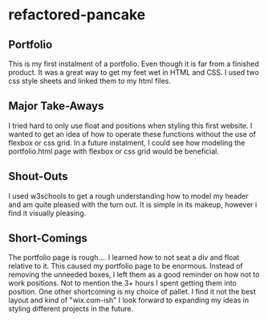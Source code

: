 # refactored-pancake

## Portfolio

This is my first instalment of a portfolio. Even though it is far from a finished product. It was a great way to get my feet wet in HTML and CSS. I used two css style sheets and linked them to my html files. 

## Major Take-Aways

I tried hard to only use float and positions when styling this first website. I wanted to get an idea of how to operate these functions without the use of flexbox or css grid. In a future instalment, I could see how modeling the portfolio.html page with flexbox or css grid would be beneficial. 


## Shout-Outs

I used w3schools to get a rough understanding how to model my header and am quite pleased with the turn out. It is simple in its makeup, however i find it visually pleasing. 

## Short-Comings

The portfolio page is rough.... I learned how to not seat a div and float relative to it. This caused my portfolio page to be enormous. Instead of removing the unneeded boxes, I left them as a good reminder on how not to work positions. Not to mention the 3+ hours I spent getting them into position. One other shortcoming is my choice of pallet. I find it not the best layout and kind of "wix.com-ish" I look forward to expanding my ideas in styling different projects in the future.


